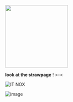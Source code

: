 <!---
TheExplosiveSystem/TheExplosiveSystem is a ✨ special ✨ repository because its `README.md` (this file) appears on your GitHub profile.
You can click the Preview link to take a look at your changes.
--->
<img src="(https://github.com/user-attachments/assets/d1692b8a-89c7-48dd-9b95-9ee4e73d6ff8)" width="200" />

**look at the strawpage** ! >-<


![IT NOX](https://github.com/user-attachments/assets/5e1aa45c-01f5-4b90-96ca-eb5ac9c5493b)

![image](https://github.com/user-attachments/assets/520eb761-7980-46d3-aa12-d4e932e9ecb3)
